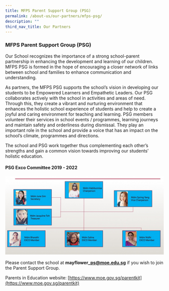 ```yaml
---
title: MFPS Parent Support Group (PSG)
permalink: /about-us/our-partners/mfps-psg/
description: ""
third_nav_title: Our Partners
---
```

### **MFPS Parent Support Group (PSG)**
Our School recognizes the importance of a strong school-parent partnership in enhancing the development and learning of our children. MFPS PSG is formed in the hope of encouraging a closer network of links between school and families to enhance communication and understanding. 

As partners, the MFPS PSG supports the school’s vision in developing our students to be Empowered Learners and Empathetic Leaders. Our PSG collaborates actively with the school in activities and areas of need. Through this, they create a vibrant and nurturing environment that enhances the holistic school experience of students and help to create a joyful and caring environment for teaching and learning. PSG members volunteer their services in school events / programmes, learning journeys and maintain safety and orderliness during dismissal. They play an important role in the school and provide a voice that has an impact on the school’s climate, programmes and directions. 

The school and PSG work together thus complementing each other’s strengths and gain a common vision towards improving our students’ holistic education.

#### **PSG Exco Committee 2019 - 2022**

![](/images/PSG2021.jpg)



Please contact the school at **mayflower\_ps@moe.edu.sg** if you wish to join the Parent Support Group.

Parents in Education website: [https://www.moe.gov.sg/parentkit](https://www.moe.gov.sg/parentkit)